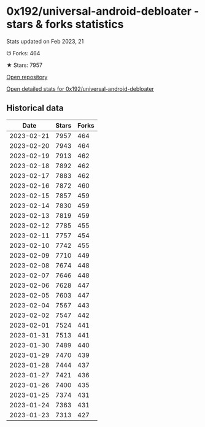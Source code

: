 # 0x192/universal-android-debloater - stars & forks statistics

Stats updated on Feb 2023, 21

☋ Forks: 464

★ Stars: 7957

[Open repository](https://github.com/0x192/universal-android-debloater)

[Open detailed stats for 0x192/universal-android-debloater](https://reviewgithub.com/rep/0x192/universal-android-debloater)

## Historical data
| Date | Stars | Forks |
|------|-------|-------|
| 2023-02-21 | 7957 | 464 | 
| 2023-02-20 | 7943 | 464 | 
| 2023-02-19 | 7913 | 462 | 
| 2023-02-18 | 7892 | 462 | 
| 2023-02-17 | 7883 | 462 | 
| 2023-02-16 | 7872 | 460 | 
| 2023-02-15 | 7857 | 459 | 
| 2023-02-14 | 7830 | 459 | 
| 2023-02-13 | 7819 | 459 | 
| 2023-02-12 | 7785 | 455 | 
| 2023-02-11 | 7757 | 454 | 
| 2023-02-10 | 7742 | 455 | 
| 2023-02-09 | 7710 | 449 | 
| 2023-02-08 | 7674 | 448 | 
| 2023-02-07 | 7646 | 448 | 
| 2023-02-06 | 7628 | 447 | 
| 2023-02-05 | 7603 | 447 | 
| 2023-02-04 | 7567 | 443 | 
| 2023-02-02 | 7547 | 442 | 
| 2023-02-01 | 7524 | 441 | 
| 2023-01-31 | 7513 | 441 | 
| 2023-01-30 | 7489 | 440 | 
| 2023-01-29 | 7470 | 439 | 
| 2023-01-28 | 7444 | 437 | 
| 2023-01-27 | 7421 | 436 | 
| 2023-01-26 | 7400 | 435 | 
| 2023-01-25 | 7374 | 431 | 
| 2023-01-24 | 7363 | 431 | 
| 2023-01-23 | 7313 | 427 | 

